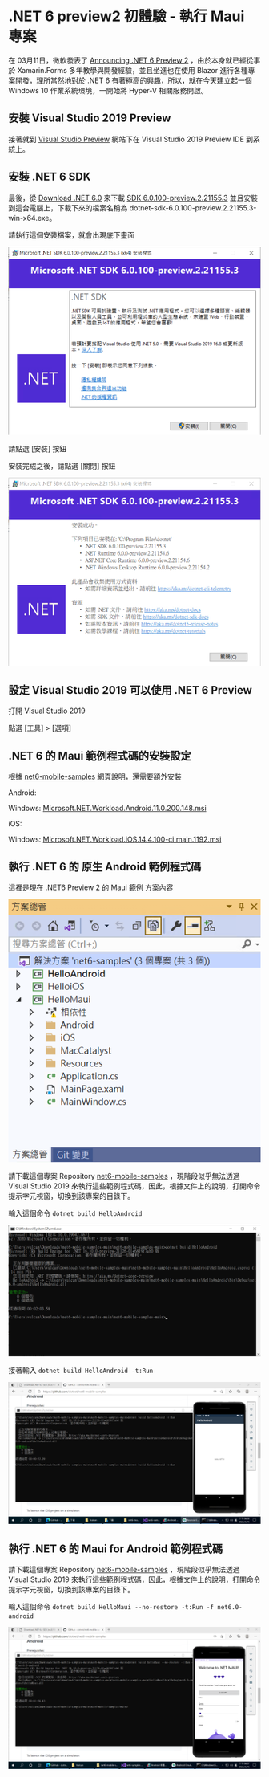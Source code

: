 # .NET 6 preview2 初體驗 - 執行 Maui 專案

在 03月11日，微軟發表了 [Announcing .NET 6 Preview 2](https://devblogs.microsoft.com/dotnet/announcing-net-6-preview-2?WT.mc_id=DT-MVP-5002220) ，由於本身就已經從事於 Xamarin.Forms 多年教學與開發經驗，並且坐進也在使用 Blazor 進行各種專案開發，理所當然地對於 .NET 6 有著極高的興趣，所以，就在今天建立起一個 Windows 10 作業系統環境，一開始將 Hyper-V 相關服務開啟。

## 安裝 Visual Studio 2019 Preview
接著就到 [Visual Studio Preview](https://visualstudio.microsoft.com/zh-hant/vs/preview/) 網站下在 Visual Studio 2019 Preview IDE 到系統上。

## 安裝 .NET 6 SDK 
最後，從 [Download .NET 6.0](https://dotnet.microsoft.com/download/dotnet/6.0) 來下載 [SDK 6.0.100-preview.2.21155.3](https://dotnet.microsoft.com/download/dotnet/thank-you/sdk-6.0.100-preview.2-windows-x64-installer) 並且安裝到這台電腦上，下載下來的檔案名稱為 dotnet-sdk-6.0.100-preview.2.21155.3-win-x64.exe。

請執行這個安裝檔案，就會出現底下畫面

![Microsoft.NET SDK 6.0.100-preview.2.21155.3](../Images/Csharp961.png)

請點選 [安裝] 按鈕

安裝完成之後，請點選 [關閉] 按鈕

![Microsoft.NET SDK 6.0.100-preview.2.21155.3](../Images/Csharp960.png)

## 設定 Visual Studio 2019 可以使用 .NET 6 Preview 

打開 Visual Studio 2019

點選 [工具] > [選項]

## .NET 6 的 Maui 範例程式碼的安裝設定

根據 [net6-mobile-samples](https://github.com/dotnet/net6-mobile-samples) 網頁說明，還需要額外安裝

Android:

Windows: [Microsoft.NET.Workload.Android.11.0.200.148.msi](https://dl.internalx.com/vsts-devdiv/Xamarin.Android/public/net6/4534967/main/f4d8fe238b15eadfc7842749bf13e5fca3e2f2d2/Microsoft.NET.Workload.Android.11.0.200.148.msi)

iOS:

Windows: [Microsoft.NET.Workload.iOS.14.4.100-ci.main.1192.msi](https://bosstoragemirror.azureedge.net/wrench/main/98c8649d0c7d1e3c4c8d8d09e022befa853fb1e7/4541181/package/Microsoft.NET.Workload.iOS.14.4.100-ci.main.1192.msi)

## 執行 .NET 6 的 原生 Android 範例程式碼

這裡是現在 .NET6 Preview 2 的 Maui 範例 方案內容

![執行 .NET6 Maui 範例程式碼](../Images/Csharp957.png)


請下載這個專案 Repository [net6-mobile-samples](https://github.com/dotnet/net6-mobile-samples) ，現階段似乎無法透過 Visual Studio 2019 來執行這些範例程式碼，因此，根據文件上的說明，打開命令提示字元視窗，切換到該專案的目錄下。

輸入這個命令 `dotnet build HelloAndroid`

![編譯 .NET6 Maui for Android 範例程式碼](../Images/Csharp959.png)

接著輸入 `dotnet build HelloAndroid -t:Run`

![執行 .NET6 原生 Android 範例程式碼](../Images/Csharp958.png)

## 執行 .NET 6 的 Maui for Android 範例程式碼

請下載這個專案 Repository [net6-mobile-samples](https://github.com/dotnet/net6-mobile-samples) ，現階段似乎無法透過 Visual Studio 2019 來執行這些範例程式碼，因此，根據文件上的說明，打開命令提示字元視窗，切換到該專案的目錄下。

輸入這個命令 `dotnet build HelloMaui --no-restore -t:Run -f net6.0-android`

![執行 .NET6 Maui 範例程式碼](../Images/Csharp956.png)




